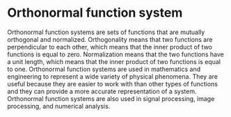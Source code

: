 # Orthonormal function system

Orthonormal function systems are sets of functions that are mutually orthogonal and normalized. Orthogonality means that two functions are perpendicular to each other, which means that the inner product of two functions is equal to zero. Normalization means that the two functions have a unit length, which means that the inner product of two functions is equal to one. Orthonormal function systems are used in mathematics and engineering to represent a wide variety of physical phenomena. They are useful because they are easier to work with than other types of functions and they can provide a more accurate representation of a system. Orthonormal function systems are also used in signal processing, image processing, and numerical analysis.
